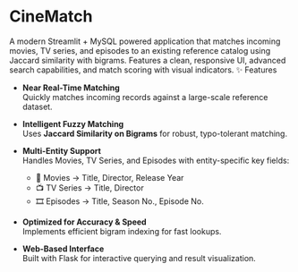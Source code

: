 # CineMatch
A modern Streamlit + MySQL powered application that matches incoming movies, TV series, and episodes to an existing reference catalog using Jaccard similarity with bigrams. Features a clean, responsive UI, advanced search capabilities, and match scoring with visual indicators.
✨ Features

- **Near Real-Time Matching**  
  Quickly matches incoming records against a large-scale reference dataset.

- **Intelligent Fuzzy Matching**  
  Uses **Jaccard Similarity on Bigrams** for robust, typo-tolerant matching.

- **Multi-Entity Support**  
  Handles Movies, TV Series, and Episodes with entity-specific key fields:
  - 🎥 Movies → Title, Director, Release Year  
  - 📺 TV Series → Title, Director  
  - 🎞 Episodes → Title, Season No., Episode No.

- **Optimized for Accuracy & Speed**  
  Implements efficient bigram indexing for fast lookups.

- **Web-Based Interface**  
  Built with Flask for interactive querying and result visualization.
